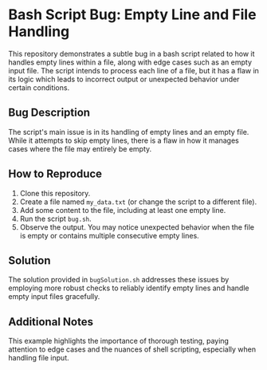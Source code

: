 # Bash Script Bug: Empty Line and File Handling

This repository demonstrates a subtle bug in a bash script related to how it handles empty lines within a file, along with edge cases such as an empty input file. The script intends to process each line of a file, but it has a flaw in its logic which leads to incorrect output or unexpected behavior under certain conditions.

## Bug Description
The script's main issue is in its handling of empty lines and an empty file. While it attempts to skip empty lines, there is a flaw in how it manages cases where the file may entirely be empty.

## How to Reproduce
1. Clone this repository.
2. Create a file named `my_data.txt` (or change the script to a different file).
3. Add some content to the file, including at least one empty line.
4. Run the script `bug.sh`.
5. Observe the output.  You may notice unexpected behavior when the file is empty or contains multiple consecutive empty lines.

## Solution
The solution provided in `bugSolution.sh` addresses these issues by employing more robust checks to reliably identify empty lines and handle empty input files gracefully. 

## Additional Notes
This example highlights the importance of thorough testing, paying attention to edge cases and the nuances of shell scripting, especially when handling file input.
